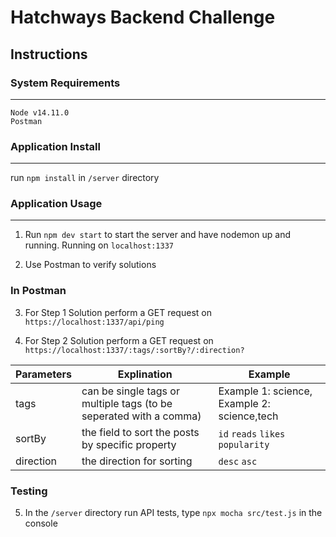 # Hatchways Backend Challenge

## Instructions

### System Requirements

---

```
Node v14.11.0
Postman
```

### Application Install

---

run `npm install` in `/server` directory

### Application Usage

---

1. Run `npm dev start` to start the server and have nodemon up and running. Running on `localhost:1337`

2. Use Postman to verify solutions

### In Postman

3. For Step 1 Solution perform a GET request on `https://localhost:1337/api/ping`

4. For Step 2 Solution perform a GET request on `https://localhost:1337/:tags/:sortBy?/:direction?`

| Parameters | Explination                                                        | Example                                     |
| --------- | ------------------------------------------------------------------ | ------------------------------------------- |
| tags      | can be single tags or multiple tags (to be seperated with a comma) | Example 1: science, Example 2: science,tech |
| sortBy    | the field to sort the posts by specific property                   | `id` `reads` `likes` `popularity`           |
| direction | the direction for sorting                                          | `desc` `asc`                                |

### Testing

5. In the `/server` directory run API tests, type `npx mocha src/test.js` in the console
